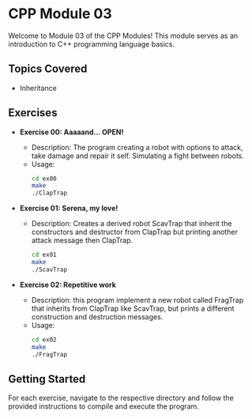 # CPP Module 03

Welcome to Module 03 of the CPP Modules! This module serves as an introduction to C++ programming language basics.

## Topics Covered
- Inheritance

## Exercises
- **Exercise 00: Aaaaand... OPEN!**
  - Description: The program creating a robot with options to attack, take damage and repair it self. Simulating a fight between robots.
  - Usage:
    ```bash
    cd ex00
    make
    ./ClapTrap
    ```

- **Exercise 01: Serena, my love!**
  - Description: Creates a derived robot ScavTrap that inherit the constructors and destructor from ClapTrap but printing another attack message then ClapTrap.
    ```bash
    cd ex01
    make
    ./ScavTrap
    ```

- **Exercise 02: Repetitive work**
  - Description: this program implement a new robot called FragTrap that inherits from ClapTrap like ScavTrap, but prints a different construction and destruction messages.
  - Usage:
    ```bash
    cd ex02
    make
    ./FragTrap
    ```

## Getting Started

For each exercise, navigate to the respective directory and follow the provided instructions to compile and execute the program.
